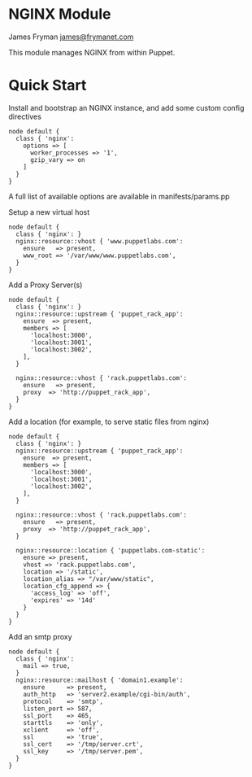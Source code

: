 # NGINX Module

James Fryman <james@frymanet.com>

This module manages NGINX from within Puppet.

# Quick Start

Install and bootstrap an NGINX instance, and add some custom config directives

```
node default {
  class { 'nginx':
    options => [
      worker_processes => '1',
      gzip_vary => on
    ]
  }
}
```

A full list of available options are available in manifests/params.pp

Setup a new virtual host

```
node default {
  class { 'nginx': }
  nginx::resource::vhost { 'www.puppetlabs.com':
    ensure   => present,
    www_root => '/var/www/www.puppetlabs.com',
  }
}
```

Add a Proxy Server(s)

```
node default {
  class { 'nginx': }
  nginx::resource::upstream { 'puppet_rack_app':
    ensure  => present,
    members => [
      'localhost:3000',
      'localhost:3001',
      'localhost:3002',
    ],
  }

  nginx::resource::vhost { 'rack.puppetlabs.com':
    ensure   => present,
    proxy  => 'http://puppet_rack_app',
  }
}
```

Add a location (for example, to serve static files from nginx)

```
node default {
  class { 'nginx': }
  nginx::resource::upstream { 'puppet_rack_app':
    ensure  => present,
    members => [
      'localhost:3000',
      'localhost:3001',
      'localhost:3002',
    ],
  }

  nginx::resource::vhost { 'rack.puppetlabs.com':
    ensure   => present,
    proxy  => 'http://puppet_rack_app',
  }

  nginx::resource::location { 'puppetlabs.com-static':
    ensure => present,
    vhost => 'rack.puppetlabs.com',
    location => '/static',
    location_alias => "/var/www/static",
    location_cfg_append => {
      'access_log' => 'off',
      'expires' => '14d'
    }
  }
}
```

Add an smtp proxy

```
node default {
  class { 'nginx':
    mail => true,
  }
  nginx::resource::mailhost { 'domain1.example':
    ensure      => present,
    auth_http   => 'server2.example/cgi-bin/auth',
    protocol    => 'smtp',
    listen_port => 587,
    ssl_port    => 465,
    starttls    => 'only',
    xclient     => 'off',
    ssl         => 'true',
    ssl_cert    => '/tmp/server.crt',
    ssl_key     => '/tmp/server.pem',
  }
}
```
